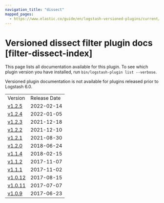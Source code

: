 ```yaml
---
navigation_title: "dissect"
mapped_pages:
  - https://www.elastic.co/guide/en/logstash-versioned-plugins/current/filter-dissect-index.html
---
```


# Versioned dissect filter plugin docs [filter-dissect-index]

This page lists all documentation available for this plugin. To see which plugin version you have installed, run `bin/logstash-plugin list --verbose`.

Versioned plugin documentation is not available for plugins released prior to Logstash 6.0.

| | |
| :- | :- |
| Version | Release Date |
| [v1.2.5](v1-2-5-plugins-filters-dissect.md) | 2022-02-14 |
| [v1.2.4](v1-2-4-plugins-filters-dissect.md) | 2022-01-05 |
| [v1.2.3](v1-2-3-plugins-filters-dissect.md) | 2021-12-18 |
| [v1.2.2](v1-2-2-plugins-filters-dissect.md) | 2021-12-10 |
| [v1.2.1](v1-2-1-plugins-filters-dissect.md) | 2021-08-30 |
| [v1.2.0](v1-2-0-plugins-filters-dissect.md) | 2018-06-24 |
| [v1.1.4](v1-1-4-plugins-filters-dissect.md) | 2018-02-15 |
| [v1.1.2](v1-1-2-plugins-filters-dissect.md) | 2017-11-07 |
| [v1.1.1](v1-1-1-plugins-filters-dissect.md) | 2017-11-02 |
| [v1.0.12](v1-0-12-plugins-filters-dissect.md) | 2017-08-15 |
| [v1.0.11](v1-0-11-plugins-filters-dissect.md) | 2017-07-07 |
| [v1.0.9](v1-0-9-plugins-filters-dissect.md) | 2017-06-23 |
